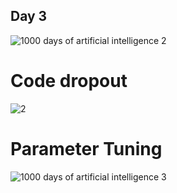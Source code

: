 ## Day 3

![1000 days of artificial intelligence 2](https://user-images.githubusercontent.com/5506152/48366278-c2bed700-e6c6-11e8-9ba9-8f6436ca4598.jpg)

# Code dropout
![2](https://user-images.githubusercontent.com/5506152/48393386-bec3a100-e728-11e8-95c2-34ccb1eb185e.jpg)

# Parameter Tuning
![1000 days of artificial intelligence 3](https://user-images.githubusercontent.com/5506152/48393753-452cb280-e72a-11e8-8d77-fa9bc9bb9bc3.jpg)
